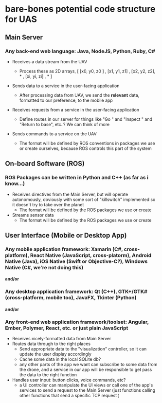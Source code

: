 # bare-bones potential code structure for UAS


## Main Server
### Any back-end web language: Java, NodeJS, Python, Ruby, C#
* Receives a data stream from the UAV
  * Process these as 2D arrays, [  [x0, y0, z0 ] , [x1, y1, z1] , [x2, y2, z2],  *   , [xi, yi, zi] ,  *  ]
* Sends data to a service in the user-facing application
  * After processing data from UAV, we send the **relevant** data, formatted to our preference, to the mobile app

* Receives requests from a service in the user-facing application
  * Define routes in our server for things like "Go <coordinates>" and "Inspect <coordinates>" and "Return to base", etc..? We can think of more
* Sends commands to a service on the UAV
  * The format will be defined by ROS conventions in packages we use or create ourselves, because ROS controls this part of the system




## On-board Software (ROS)
### ROS Packages can be written in Python and C++ (as far as i know...)
* Receives directives from the Main Server, but will operate autonomously, obviously with some sort of "killswitch" implemented so it doesn't try to take over the planet
  * The format will be defined by the ROS packages we use or create
* Streams sensor data
  * The format will be defined by the ROS packages we use or create

## User Interface (Mobile or Desktop App)
### Any mobile application framework: Xamarin (C#, cross-platform), React Native (JavaScript, cross-platorm), Android Native (Java), iOS Native (Swift or Objective-C?), Windows Native (C#, we're not doing this) 
#### and/or
### Any desktop application framework: Qt (C++), GTK+/GTK# (cross-platform, mobile too), JavaFX, Tkinter (Python)
#### and/or
### Any front-end web application framework/toolset: Angular, Ember, Polymer, React, etc. or just plain JavaScript

* Receives nicely-formatted data from Main Server
* Routes data through to the right places
  * Send appropriate data to the "visualization" controller, so it can update the user display accordingly
  * Cache some data in the local SQLite db? 
  * any other parts of the app we want can subscribe to some data from the drone, and a service in our app will be responsible to get pass the data to the right function
* Handles user input: button clicks, voice commands, etc?
  * a UI controller can manipulate the UI views or call one of the app's services to send a request to the Main Server (just functions calling other functions that send a specific TCP request )
